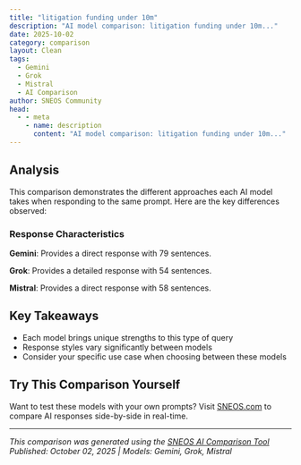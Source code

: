 ```yaml
---
title: "litigation funding under 10m"
description: "AI model comparison: litigation funding under 10m..."
date: 2025-10-02
category: comparison
layout: Clean
tags:
  - Gemini
  - Grok
  - Mistral
  - AI Comparison
author: SNEOS Community
head:
  - - meta
    - name: description
      content: "AI model comparison: litigation funding under 10m..."
---
```


<ChatComparison
  title="litigation funding under 10m"
  prompt="litigation funding under 10m"
  :responses='{
    "Gemini": "Okay, let\u0027s break down litigation funding for cases under $10 million. This is a significant segment of the litigation funding market. Here\u0027s a breakdown of the key aspects:\n\n**What is Litigation Funding (in this context)?**\n\n*   **Third-Party Investment:** Litigation funding, also called legal finance, involves a third-party investor (the funder) providing capital to a party involved in litigation or arbitration.  This can be a plaintiff (the party bringing the suit) or, less commonly, a defendant.\n*   **Non-Recourse:** Crucially, funding is typically *non-recourse*. This means the funder only gets paid back if the case is successful (e.g., a settlement or judgment is won). If the case loses, the funder loses their investment. This is a key differentiator from a loan.\n*   **For a Share of the Proceeds:** In exchange for providing the capital, the funder receives an agreed-upon portion of the settlement or judgment. This can be a percentage, a multiple of the investment, or a combination of both.\n\n**Why Use Litigation Funding for Cases Under $10 Million?**\n\n*   **Leveling the Playing Field:** It allows plaintiffs with meritorious claims, who might otherwise lack the resources to pursue litigation against well-funded opponents, to do so.  This is a major driver, especially against larger companies.\n*   **Risk Mitigation:** It shifts the financial risk of litigation from the plaintiff and their law firm to the funder. If the case is unsuccessful, the plaintiff doesn\u0027t owe the funder anything.\n*   **Working Capital Preservation:**  Funding allows plaintiffs (often businesses) to use their own capital for core business operations instead of tying it up in legal fees and expenses.\n*   **Law Firm Alignment:**  Funders conduct thorough due diligence on the case.  If a funder is willing to invest, it signals a strong belief in the merits of the case, which can further align the interests of the plaintiff, their lawyer, and the funder.\n*   **Access to Justice:** Funding expands access to the legal system for individuals and businesses who might otherwise be priced out.\n\n**Types of Cases Commonly Funded (Under $10 Million)**\n\n*   **Commercial Disputes:** Contract breaches, business torts (e.g., fraud, unfair competition), partnership disputes, intellectual property (IP) infringement (patent, trademark, copyright), and construction disputes.\n*   **Personal Injury/Wrongful Death:**  While some personal injury cases are funded, the funding amounts tend to be lower, and they are usually more straightforward cases.\n*   **Employment Law:** Discrimination, wrongful termination, wage and hour disputes, especially class actions.\n*   **Bankruptcy Litigation:**  Avoidance actions, preference claims, and other litigation pursued by bankruptcy trustees.\n*   **International Arbitration:** Disputes arising from international contracts or treaties.\n\n**Key Factors Funders Consider (Under $10 Million Cases):**\n\n*   **Merits of the Case:** This is the *most* important factor. Funders will conduct extensive due diligence, including reviewing pleadings, evidence, and expert opinions. They want to see a high probability of success.\n*   **Potential Recovery:**  The expected settlement or judgment amount needs to be large enough to justify the funder\u0027s investment and provide a reasonable return. The $10 million upper limit is the *potential* recovery, not necessarily the amount being funded.\n*   **Stage of Litigation:**  Funding can be obtained at various stages \u2013 pre-filing, during discovery, pre-trial, or even during appeal.  Early-stage funding is riskier for the funder (and therefore more expensive for the funded party) because more unknowns exist.\n*   **Jurisdiction:**  Some jurisdictions are more favorable to litigation funding than others. Funders will also consider the legal and regulatory environment of the jurisdiction where the case is being litigated.\n*   **Defendant\u0027s Ability to Pay:**  Even if the case is won, the funder needs to be confident that the defendant has the assets to pay the judgment.  A judgment against a judgment-proof defendant is worthless.\n*   **Legal Team:**  The experience and reputation of the plaintiff\u0027s attorneys are critical. Funders want to work with competent and ethical lawyers.\n*   **Budget and Funding Needs:**  A detailed budget outlining the expected costs of litigation is essential.  The funder needs to understand how much capital is required and for what purpose.\n*   **Strength of the Legal Team:** Funders prefer to work with experienced and reputable law firms that have a strong track record in similar types of cases.\n\n**Costs of Litigation Funding (for Under $10 Million Cases):**\n\n*   **Contingent Return:** The funder\u0027s return is contingent on success and is typically structured as a percentage of the recovery or a multiple of the investment.\n*   **Percentage of Recovery:**  This is a common structure.  The percentage can vary widely (e.g., 20% to 50% or higher) depending on the risk, complexity, and stage of the litigation.\n*   **Multiple of Investment:** The funder might receive a multiple of their investment (e.g., 2x, 3x, or higher) if the case is successful.\n*   **Combination:**  Sometimes, the funder receives a combination of a percentage of the recovery and a multiple of their investment.\n*   **Other Fees:**  Some funders may charge additional fees for due diligence, monitoring the case, or other services.\n\n**Finding a Litigation Funder (for Under $10 Million Cases):**\n\n*   **Online Directories:** Many online directories list litigation funders, often with search filters based on the type of case, funding amount, and jurisdiction.\n*   **Referrals:**  Attorneys experienced in litigation funding can provide referrals to reputable funders.\n*   **Industry Conferences:**  Networking at legal industry conferences can help connect with funders.\n*   **Litigation Funding Advisors/Brokers:**  These advisors can help plaintiffs find and negotiate with funders.  They typically charge a fee for their services.\n\n**Important Considerations for Plaintiffs:**\n\n*   **Due Diligence on the Funder:**  Thoroughly research the funder\u0027s reputation, experience, and financial stability.\n*   **Transparency:**  Ensure the funding agreement is clear, transparent, and easy to understand.\n*   **Control of the Case:**  Maintain control over the litigation strategy and settlement decisions.  The funder should not dictate how the case is handled.\n*   **Conflicts of Interest:**  Identify and address any potential conflicts of interest involving the funder.\n*   **Legal Advice:**  Obtain independent legal advice before entering into a litigation funding agreement.\n\n**Challenges in the Under $10 Million Market:**\n\n*   **Smaller Deal Sizes:**  The due diligence costs for a funder are relatively fixed, regardless of the funding amount. This can make smaller cases (e.g., under $1 million funding need) less attractive to funders.\n*   **Higher Risk Premium:**  Smaller cases may be perceived as riskier, leading to higher funding costs.\n*   **Limited Funder Options:**  Fewer funders focus specifically on cases under $10 million.\n*   **Due Diligence Burden on Plaintiffs:** Plaintiffs may need to be more proactive in preparing their case for funder review.\n\n**Regulation:**\n*   The regulation of litigation funding is still evolving. Some jurisdictions have specific rules governing litigation funding, while others do not. It\u0027s important to be aware of the applicable regulations in the relevant jurisdiction.\n\n**In summary:** Litigation funding can be a valuable tool for plaintiffs in cases under $10 million, allowing them to pursue meritorious claims and mitigate financial risk. However, it\u0027s essential to understand the costs, risks, and key considerations involved before entering into a funding agreement. Due diligence on both the case and the funder is crucial.\n",
    "Grok": "Litigation funding for cases under $10 million typically refers to third-party funding arrangements where a funder provides financial support to a claimant or law firm to cover the costs of pursuing a legal claim, in exchange for a share of the proceeds if the case is successful. This type of funding is often sought for smaller or mid-sized disputes that may not attract attention from larger funding institutions, which typically focus on high-value claims.\n\nHere\u2019s a breakdown of litigation funding for cases under $10 million:\n\n### 1. What is Litigation Funding?\n   - Litigation funding (or legal financing) involves a third party (the funder) providing capital to cover legal fees, court costs, expert witness fees, and other expenses related to a lawsuit.\n   - In return, the funder usually receives a percentage of the settlement or award if the case is successful. If the case is lost, the funder typically loses their investment (non-recourse funding).\n   - It is commonly used in commercial litigation, intellectual property disputes, personal injury claims, and class actions.\n\n### 2. Challenges for Cases Under $10 Million\n   - **Smaller Returns for Funders**: Many large litigation funders focus on high-value cases (often over $10 million) because the potential returns justify the risk and administrative costs. For smaller cases, the return on investment may not be attractive.\n   - **Higher Relative Costs**: Legal expenses can be a significant portion of the claim value in smaller cases, making funding less economically viable.\n   - **Limited Funder Interest**: Smaller cases may struggle to attract funding unless the merits of the case are exceptionally strong or the likelihood of success is very high.\n\n### 3. Options for Litigation Funding Under $10 Million\n   - **Boutique or Niche Funders**: Some smaller or specialized litigation funders focus on mid-sized or smaller claims. These funders may be more flexible in their criteria and willing to take on cases under $10 million.\n   - **Law Firm Financing**: Some law firms partner with funding platforms or offer contingency fee arrangements (where they only get paid if the case is won), reducing the need for external funding.\n   - **Crowdfunding Platforms**: Legal crowdfunding platforms allow individuals or small businesses to raise funds for legal battles from a large pool of individual investors or donors.\n   - **Alternative Financing**: Some claimants turn to personal loans, credit facilities, or insurance products like After-the-Event (ATE) insurance to cover legal costs.\n   - **Hybrid Funding Models**: Some funders offer portfolio funding, where they finance multiple smaller cases for a single law firm or claimant to spread the risk.\n\n### 4. Factors Funders Consider for Smaller Cases\n   Even for cases under $10 million, funders will evaluate:\n   - **Merits of the Case**: Strong evidence, clear legal grounds, and a high likelihood of success.\n   - **Defendant\u0027s Ability to Pay**: Whether the defendant has the financial resources to pay a settlement or judgment.\n   - **Cost-to-Value Ratio**: The expected legal costs compared to the potential award or settlement.\n   - **Jurisdiction**: Some jurisdictions are more favorable for litigation funding or have clearer regulations.\n   - **Timeframe**: How long the case is expected to take to resolve (longer cases increase costs and risk).\n\n### 5. Benefits of Litigation Funding for Smaller Cases\n   - **Access to Justice**: Funding allows individuals or small businesses to pursue claims they couldn\u2019t otherwise afford.\n   - **Risk Mitigation**: Claimants can offload the financial risk of litigation to the funder.\n   - **Level Playing Field**: Funding helps smaller claimants compete against well-resourced defendants.\n\n### 6. Drawbacks\n   - **High Funding Costs**: Funders may charge a significant percentage of the recovery (often 20-40% or more) or require a multiple of their investment.\n   - **Limited Availability**: As mentioned, many funders may not be interested in smaller claims.\n   - **Control Issues**: Funders may seek some control over case strategy or settlement decisions, though reputable funders typically avoid this.\n\n### 7. Where to Find Litigation Funding for Under $10 Million\n   - **Litigation Funding Platforms**: Companies like Burford Capital, Woodsford Litigation Funding, and Therium may occasionally fund smaller cases, though they often focus on larger claims. Look for emerging or regional funders.\n   - **Legal Networks and Associations**: Organizations like the American Legal Finance Association (ALFA) or International Legal Finance Association (ILFA) can provide resources or referrals.\n   - **Law Firms**: Many firms have relationships with funders and can help connect clients to appropriate funding sources.\n   - **Online Marketplaces**: Platforms like LexShares or Legalist connect claimants with investors for smaller cases.\n   - **Local or Regional Funders**: Some smaller funders operate in specific jurisdictions or industries and are more open to mid-sized claims.\n\n### 8. Key Considerations Before Seeking Funding\n   - **Understand the Terms**: Carefully review the funding agreement, including the funder\u2019s share of the recovery, repayment terms, and any hidden fees.\n   - **Ethical and Legal Compliance**: Ensure that litigation funding is permitted in your jurisdiction, as some regions have restrictions or disclosure requirements.\n   - **Shop Around**: Compare offers from multiple funders to secure the best terms.\n   - **Consult Your Attorney**: Work with legal counsel to evaluate whether funding is necessary and to negotiate with funders.\n\n### 9. Alternatives to Litigation Funding\n   - **Contingency Fees**: Many attorneys will take on smaller cases on a \u201Cno win, no fee\u201D basis, eliminating the need for upfront funding.\n   - **Self-Funding**: If feasible, paying for litigation out of pocket may be cheaper in the long run compared to giving up a large portion of the recovery to a funder.\n   - **Settlement or Mediation**: Resolving the dispute outside of court can reduce costs and avoid the need for funding.\n\n### Conclusion\nLitigation funding for cases under $10 million is less common but still accessible through boutique funders, crowdfunding platforms, or law firm partnerships. The key is to demonstrate a strong case with a favorable cost-to-value ratio to attract funding. If you\u2019re considering this option, consult with your attorney and thoroughly research potential funders to find the best fit for your needs. If you have a specific case or jurisdiction in mind, I can help narrow down potential resources or considerations further.",
    "Mistral": "Litigation funding, also known as third-party funding, involves a funder providing financial resources to a plaintiff or law firm to cover the costs of litigation in exchange for a share of the potential recovery. For cases where the funding amount is under $10 million, the process and considerations can be somewhat different from larger-scale funding. Here are some key points to consider:\n\n### Key Considerations for Litigation Funding Under $10 Million\n\n1. **Case Evaluation**:\n   - **Merits of the Case**: Funders will evaluate the strength of the legal claims, the likelihood of success, and the potential recovery.\n   - **Risk Assessment**: The risk profile of the case, including the defendant\u0027s ability to pay, will be scrutinized.\n\n2. **Funding Structure**:\n   - **Non-Recourse Funding**: Typically, litigation funding is non-recourse, meaning the funder only gets paid if the case is successful.\n   - **Fee Structure**: The fee structure can vary, but it often involves the funder taking a percentage of the recovery or a multiple of the amount invested.\n\n3. **Due Diligence**:\n   - **Legal Review**: The funder will conduct a thorough legal review, often involving external counsel.\n   - **Financial Review**: The financial health of the plaintiff and the defendant will be assessed.\n\n4. **Costs Covered**:\n   - **Legal Fees**: Attorney fees, expert witness fees, and other legal expenses.\n   - **Operational Costs**: Costs associated with running the case, such as travel, document production, and court fees.\n\n5. **Timeline**:\n   - **Duration of Litigation**: The expected duration of the litigation will impact the funding decision.\n   - **Milestones**: Key milestones and potential exit points will be identified.\n\n6. **Regulatory Compliance**:\n   - **Jurisdictional Requirements**: Ensure compliance with local regulations regarding third-party funding.\n   - **Ethical Considerations**: Adhere to ethical guidelines to avoid conflicts of interest.\n\n7. **Funder Selection**:\n   - **Reputation**: Choose a reputable funder with a track record of success.\n   - **Terms and Conditions**: Carefully review the terms and conditions of the funding agreement.\n\n### Steps to Secure Litigation Funding Under $10 Million\n\n1. **Initial Consultation**:\n   - Contact potential funders and provide an overview of the case.\n   - Discuss the funding needs and potential recovery.\n\n2. **Submission of Documents**:\n   - Provide detailed case documents, including legal opinions, financial statements, and any relevant correspondence.\n\n3. **Due Diligence Process**:\n   - Engage in a thorough due diligence process with the funder.\n   - Address any concerns or questions raised by the funder.\n\n4. **Negotiation of Terms**:\n   - Negotiate the terms of the funding agreement, including the fee structure and repayment terms.\n\n5. **Execution of Agreement**:\n   - Finalize and execute the funding agreement.\n   - Ensure all parties are clear on their roles and responsibilities.\n\n6. **Ongoing Communication**:\n   - Maintain regular communication with the funder throughout the litigation process.\n   - Provide updates on case developments and any changes in strategy.\n\n### Benefits of Litigation Funding Under $10 Million\n\n1. **Access to Justice**:\n   - Enables plaintiffs with meritorious claims but limited financial resources to pursue litigation.\n\n2. **Risk Mitigation**:\n   - Shifts the financial risk of litigation from the plaintiff to the funder.\n\n3. **Strategic Advantage**:\n   - Allows plaintiffs to level the playing field against well-resourced defendants.\n\n4. **Cash Flow Management**:\n   - Provides law firms with the financial resources to manage cash flow and take on more cases.\n\n### Challenges of Litigation Funding Under $10 Million\n\n1. **High Costs**:\n   - The cost of funding can be high, especially if the case is complex or lengthy.\n\n2. **Potential for Conflict**:\n   - There can be conflicts of interest between the plaintiff, the law firm, and the funder.\n\n3. **Regulatory Hurdles**:\n   - Navigating regulatory requirements and ethical considerations can be challenging.\n\n4. **Market Competition**:\n   - The market for litigation funding is competitive, and securing funding can be difficult.\n\n### Conclusion\n\nLitigation funding under $10 million can be a valuable tool for plaintiffs and law firms seeking to pursue meritorious claims without the financial burden. However, it requires careful consideration of the case\u0027s merits, the funding structure, and the potential risks and benefits. By following a structured approach and selecting a reputable funder, parties can increase their chances of a successful outcome."
  }'
  published-date="00:01"
/>

## Analysis

This comparison demonstrates the different approaches each AI model takes when responding to the same prompt. Here are the key differences observed:

### Response Characteristics

**Gemini**: Provides a direct response with 79 sentences. 

**Grok**: Provides a detailed response with 54 sentences. 

**Mistral**: Provides a direct response with 58 sentences. 

## Key Takeaways

- Each model brings unique strengths to this type of query
- Response styles vary significantly between models
- Consider your specific use case when choosing between these models

## Try This Comparison Yourself

Want to test these models with your own prompts? Visit [SNEOS.com](https://sneos.com) to compare AI responses side-by-side in real-time.

---

*This comparison was generated using the [SNEOS AI Comparison Tool](https://sneos.com)*
*Published: October 02, 2025 | Models: Gemini, Grok, Mistral*
